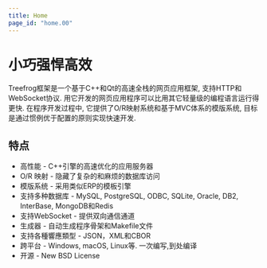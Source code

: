 ```yaml
---
title: Home
page_id: "home.00"
---
```


小巧强悍高效
================================

Treefrog框架是一个基于C++和Qt的高速全栈的网页应用框架, 支持HTTP和WebSocket协议.
用它开发的网页应用程序可以比用其它轻量级的编程语言运行得更快.
在程序开发过程中, 它提供了O/R映射系统和基于MVC体系的模版系统, 目标是通过惯例优于配置的原则实现快速开发.

特点
--------
 * 高性能  - C++引擎的高速优化的应用服务器
 * O/R 映射  - 隐藏了复杂的和麻烦的数据库访问
 * 模版系统  - 采用类似ERP的模板引擎
 * 支持多种数据库  - MySQL, PostgreSQL, ODBC, SQLite, Oracle, DB2,
                     InterBase, MongoDB和Redis
 * 支持WebSocket  - 提供双向通信通道
 * 生成器  - 自动生成程序骨架和Makefile文件
 * 支持各種響應類型  - JSON，XML和CBOR
 * 跨平台  - Windows, macOS, Linux等. 一次编写,到处编译
 * 开源  - New BSD License
